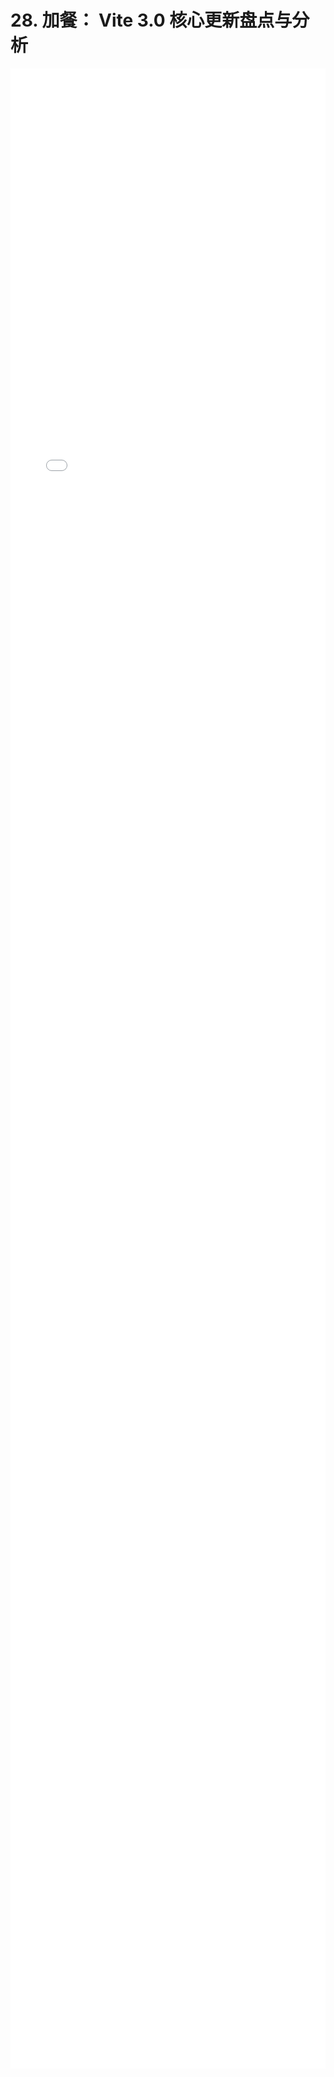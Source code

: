 # 28. 加餐： Vite 3.0 核心更新盘点与分析
<div style="
    width: calc(100%);
    height: 80vh;
    margin-left: 0;">
<iframe class="iframe" style="height: 100%;
 width: 100%;
        border-width: 0px;" src="/learnVite/28. 加餐： Vite 3.0 核心更新盘点与分析.html">
</iframe>
</div>